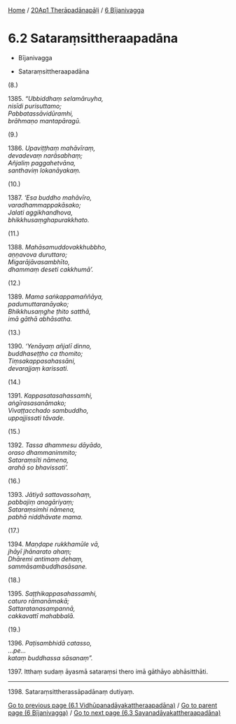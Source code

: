 
[Home](/) / [20Ap1 Therāpadānapāḷi](...md) / [6 Bījanivagga](../20Ap1/6.md)

# 6.2 Sataraṃsittheraapadāna

* Bījanivagga

* Sataraṃsittheraapadāna

(8.)

1385\. _“Ubbiddhaṃ selamāruyha,_  
_nisīdi purisuttamo;_  
_Pabbatassāvidūramhi,_  
_brāhmaṇo mantapāragū._  


(9.)

1386\. _Upaviṭṭhaṃ mahāvīraṃ,_  
_devadevaṃ narāsabhaṃ;_  
_Añjaliṃ paggahetvāna,_  
_santhaviṃ lokanāyakaṃ._  


(10.)

1387\. _‘Esa buddho mahāvīro,_  
_varadhammappakāsako;_  
_Jalati aggikhandhova,_  
_bhikkhusaṃghapurakkhato._  


(11.)

1388\. _Mahāsamuddovakkhubbho,_  
_aṇṇavova duruttaro;_  
_Migarājāvasambhīto,_  
_dhammaṃ deseti cakkhumā’._  


(12.)

1389\. _Mama saṅkappamaññāya,_  
_padumuttaranāyako;_  
_Bhikkhusaṃghe ṭhito satthā,_  
_imā gāthā abhāsatha._  


(13.)

1390\. _‘Yenāyaṃ añjalī dinno,_  
_buddhaseṭṭho ca thomito;_  
_Tiṃsakappasahassāni,_  
_devarajjaṃ karissati._  


(14.)

1391\. _Kappasatasahassamhi,_  
_aṅgīrasasanāmako;_  
_Vivaṭṭacchado sambuddho,_  
_uppajjissati tāvade._  


(15.)

1392\. _Tassa dhammesu dāyādo,_  
_oraso dhammanimmito;_  
_Sataraṃsīti nāmena,_  
_arahā so bhavissati’._  


(16.)

1393\. _Jātiyā sattavassohaṃ,_  
_pabbajiṃ anagāriyaṃ;_  
_Sataraṃsimhi nāmena,_  
_pabhā niddhāvate mama._  


(17.)

1394\. _Maṇḍape rukkhamūle vā,_  
_jhāyī jhānarato ahaṃ;_  
_Dhāremi antimaṃ dehaṃ,_  
_sammāsambuddhasāsane._  


(18.)

1395\. _Saṭṭhikappasahassamhi,_  
_caturo rāmanāmakā;_  
_Sattaratanasampannā,_  
_cakkavattī mahabbalā._  


(19.)

1396\. _Paṭisambhidā catasso,_  
_…pe…_  
_kataṃ buddhassa sāsanaṃ”._  


1397\. Itthaṃ sudaṃ āyasmā sataraṃsi thero imā gāthāyo abhāsitthāti.

---

1398\. Sataraṃsittherassāpadānaṃ dutiyaṃ.



[Go to previous page (6.1 Vidhūpanadāyakattheraapadāna)](6.1.md) / [Go to parent page (6 Bījanivagga)](../20Ap1/6.md) / [Go to next page (6.3 Sayanadāyakattheraapadāna)](6.3.md)


